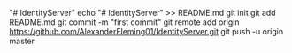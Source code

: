 "# IdentityServer" 
echo "# IdentityServer" >> README.md
git init
git add README.md
git commit -m "first commit"
git remote add origin https://github.com/AlexanderFleming01/IdentityServer.git
git push -u origin master
